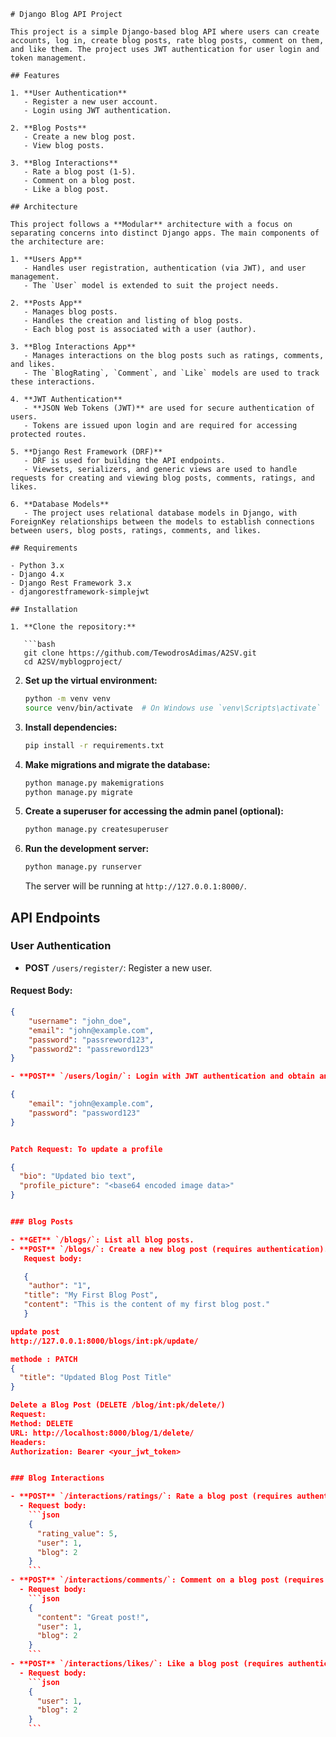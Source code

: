 
```
# Django Blog API Project

This project is a simple Django-based blog API where users can create accounts, log in, create blog posts, rate blog posts, comment on them, and like them. The project uses JWT authentication for user login and token management.

## Features

1. **User Authentication**
   - Register a new user account.
   - Login using JWT authentication.
   
2. **Blog Posts**
   - Create a new blog post.
   - View blog posts.
   
3. **Blog Interactions**
   - Rate a blog post (1-5).
   - Comment on a blog post.
   - Like a blog post.

## Architecture

This project follows a **Modular** architecture with a focus on separating concerns into distinct Django apps. The main components of the architecture are:

1. **Users App**
   - Handles user registration, authentication (via JWT), and user management.
   - The `User` model is extended to suit the project needs.
   
2. **Posts App**
   - Manages blog posts.
   - Handles the creation and listing of blog posts.
   - Each blog post is associated with a user (author).
   
3. **Blog Interactions App**
   - Manages interactions on the blog posts such as ratings, comments, and likes.
   - The `BlogRating`, `Comment`, and `Like` models are used to track these interactions.

4. **JWT Authentication**
   - **JSON Web Tokens (JWT)** are used for secure authentication of users.
   - Tokens are issued upon login and are required for accessing protected routes.

5. **Django Rest Framework (DRF)**
   - DRF is used for building the API endpoints.
   - Viewsets, serializers, and generic views are used to handle requests for creating and viewing blog posts, comments, ratings, and likes.

6. **Database Models**
   - The project uses relational database models in Django, with ForeignKey relationships between the models to establish connections between users, blog posts, ratings, comments, and likes.

## Requirements

- Python 3.x
- Django 4.x
- Django Rest Framework 3.x
- djangorestframework-simplejwt

## Installation

1. **Clone the repository:**

   ```bash
   git clone https://github.com/TewodrosAdimas/A2SV.git
   cd A2SV/myblogproject/
   ```

2. **Set up the virtual environment:**

   ```bash
   python -m venv venv
   source venv/bin/activate  # On Windows use `venv\Scripts\activate`
   ```

3. **Install dependencies:**

   ```bash
   pip install -r requirements.txt
   ```

4. **Make migrations and migrate the database:**

   ```bash
   python manage.py makemigrations
   python manage.py migrate
   ```

5. **Create a superuser for accessing the admin panel (optional):**

   ```bash
   python manage.py createsuperuser
   ```

6. **Run the development server:**

   ```bash
   python manage.py runserver
   ```

   The server will be running at `http://127.0.0.1:8000/`.

## API Endpoints

### User Authentication

- **POST** `/users/register/`: Register a new user.

#### Request Body:
```json
{
    "username": "john_doe",
    "email": "john@example.com",
    "password": "passreword123",
    "password2": "passreword123"
}

- **POST** `/users/login/`: Login with JWT authentication and obtain an access token.

{
    "email": "john@example.com",
    "password": "password123"
}


Patch Request: To update a profile

{
  "bio": "Updated bio text",
  "profile_picture": "<base64 encoded image data>"
}


### Blog Posts

- **GET** `/blogs/`: List all blog posts.
- **POST** `/blogs/`: Create a new blog post (requires authentication).
   Request body:

   {
    "author": "1",
   "title": "My First Blog Post",
   "content": "This is the content of my first blog post."
   }

update post 
http://127.0.0.1:8000/blogs/int:pk/update/

methode : PATCH
{
  "title": "Updated Blog Post Title"
}

Delete a Blog Post (DELETE /blog/int:pk/delete/)
Request:
Method: DELETE
URL: http://localhost:8000/blog/1/delete/
Headers:
Authorization: Bearer <your_jwt_token>


### Blog Interactions

- **POST** `/interactions/ratings/`: Rate a blog post (requires authentication).
  - Request body:
    ```json
    {
      "rating_value": 5,
      "user": 1,
      "blog": 2
    }
    ```
- **POST** `/interactions/comments/`: Comment on a blog post (requires authentication).
  - Request body:
    ```json
    {
      "content": "Great post!",
      "user": 1,
      "blog": 2
    }
    ```
- **POST** `/interactions/likes/`: Like a blog post (requires authentication).
  - Request body:
    ```json
    {
      "user": 1,
      "blog": 2
    }
    ```


